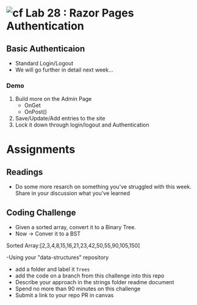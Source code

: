 # ![cf](http://i.imgur.com/7v5ASc8.png) Lab 28 : Razor Pages Authentication

## Basic Authenticaion
- Standard Login/Logout
- We will go further in detail next week...

### Demo
1. Build more on the Admin Page
	- OnGet
	- OnPost()
2. Save/Update/Add entries to the site
3. Lock it down through login/logout and Authentication

# Assignments

## Readings
- Do some more resarch on something you've struggled with this week. Share in your discussion what you've learned

## Coding Challenge
- Given a sorted array, convert it to a Binary Tree. 
- Now -> Conver it to a BST

Sorted Array:[2,3,4,8,15,16,21,23,42,50,55,90,105,150]

-Using your "data-structures" repository
  - add a folder and label it `Trees`
  - add the code on a branch from this challenge into this repo
  - Describe your approach in the strings folder readme document
  - Spend no more than 90 minutes on this challenge
  - Submit a link to your repo PR in canvas

